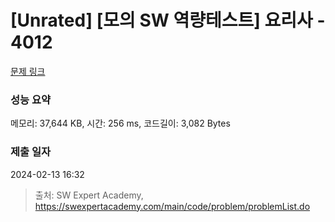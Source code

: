 # [Unrated] [모의 SW 역량테스트] 요리사 - 4012 

[문제 링크](https://swexpertacademy.com/main/code/problem/problemDetail.do?contestProbId=AWIeUtVakTMDFAVH) 

### 성능 요약

메모리: 37,644 KB, 시간: 256 ms, 코드길이: 3,082 Bytes

### 제출 일자

2024-02-13 16:32



> 출처: SW Expert Academy, https://swexpertacademy.com/main/code/problem/problemList.do